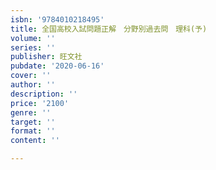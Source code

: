 ```yaml
---
isbn: '9784010218495'
title: 全国高校入試問題正解　分野別過去問　理科(予)
volume: ''
series: ''
publisher: 旺文社
pubdate: '2020-06-16'
cover: ''
author: ''
description: ''
price: '2100'
genre: ''
target: ''
format: ''
content: ''

---
```

